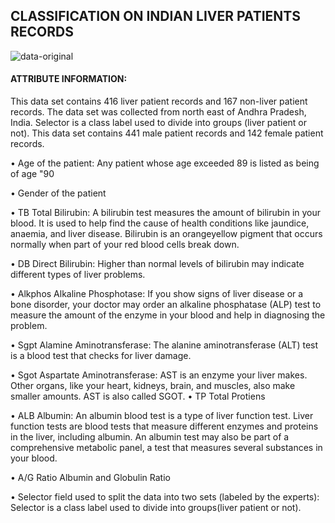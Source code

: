 ## CLASSIFICATION ON INDIAN LIVER PATIENTS RECORDS

![data-original](https://user-images.githubusercontent.com/85668824/131634022-459747bf-f8f6-43b5-be4f-aa0e1cbbd15c.jpg)

#### ATTRIBUTE INFORMATION: 

This data set contains 416 liver patient records and 167 non-liver patient records. 
The data set was collected from north east of Andhra Pradesh, India. Selector is a class label used to divide into groups (liver patient or not). This data set contains 441 male patient records and 142 female patient records. 


• Age of the patient: Any patient whose age exceeded 89 is listed as being of age "90

• Gender of the patient 

• TB Total Bilirubin: A bilirubin test measures the amount of bilirubin in your blood. It is used to help find the cause of health conditions like jaundice, anaemia, and liver disease. Bilirubin is an orangeyellow pigment that occurs normally when part of your red blood cells break down. 

• DB Direct Bilirubin: Higher than normal levels of bilirubin may indicate different types of liver problems.

• Alkphos Alkaline Phosphotase: If you show signs of liver disease or a bone disorder, your doctor may order an alkaline phosphatase (ALP) test to measure the amount of the enzyme in your blood and help in diagnosing the problem.

• Sgpt Alamine Aminotransferase: The alanine aminotransferase (ALT) test is a blood test that checks for liver damage.

• Sgot Aspartate Aminotransferase: AST is an enzyme your liver makes. Other organs, like your heart, kidneys, brain, and muscles, also make smaller amounts. AST is also called SGOT. • TP Total Protiens

• ALB Albumin: An albumin blood test is a type of liver function test. Liver function tests are blood tests that measure different enzymes and proteins in the liver, including albumin. An albumin test may also be part of a comprehensive metabolic panel, a test that measures several substances in your blood.

• A/G Ratio Albumin and Globulin Ratio 

• Selector field used to split the data into two sets (labeled by the experts): Selector is a class label used to divide into groups(liver patient or not).
